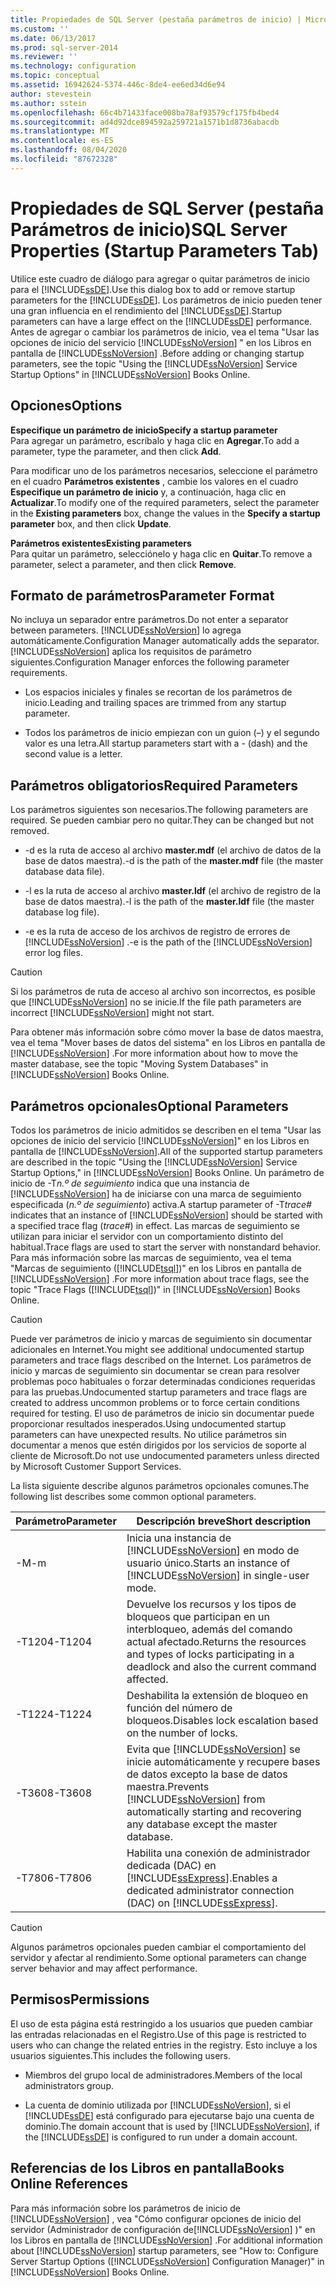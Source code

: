 ```yaml
---
title: Propiedades de SQL Server (pestaña parámetros de inicio) | Microsoft Docs
ms.custom: ''
ms.date: 06/13/2017
ms.prod: sql-server-2014
ms.reviewer: ''
ms.technology: configuration
ms.topic: conceptual
ms.assetid: 16942624-5374-446c-8de4-ee6ed34d6e94
author: stevestein
ms.author: sstein
ms.openlocfilehash: 66c4b71433face008ba78af93579cf175fb4bed4
ms.sourcegitcommit: ad4d92dce894592a259721a1571b1d8736abacdb
ms.translationtype: MT
ms.contentlocale: es-ES
ms.lasthandoff: 08/04/2020
ms.locfileid: "87672328"
---
```

# <a name="sql-server-properties-startup-parameters-tab"></a><span data-ttu-id="9b1d0-102">Propiedades de SQL Server (pestaña Parámetros de inicio)</span><span class="sxs-lookup"><span data-stu-id="9b1d0-102">SQL Server Properties (Startup Parameters Tab)</span></span>
  <span data-ttu-id="9b1d0-103">Utilice este cuadro de diálogo para agregar o quitar parámetros de inicio para el [!INCLUDE[ssDE](../../includes/ssde-md.md)].</span><span class="sxs-lookup"><span data-stu-id="9b1d0-103">Use this dialog box to add or remove startup parameters for the [!INCLUDE[ssDE](../../includes/ssde-md.md)].</span></span> <span data-ttu-id="9b1d0-104">Los parámetros de inicio pueden tener una gran influencia en el rendimiento del [!INCLUDE[ssDE](../../includes/ssde-md.md)].</span><span class="sxs-lookup"><span data-stu-id="9b1d0-104">Startup parameters can have a large effect on the [!INCLUDE[ssDE](../../includes/ssde-md.md)] performance.</span></span> <span data-ttu-id="9b1d0-105">Antes de agregar o cambiar los parámetros de inicio, vea el tema "Usar las opciones de inicio del servicio [!INCLUDE[ssNoVersion](../../includes/ssnoversion-md.md)] " en los Libros en pantalla de [!INCLUDE[ssNoVersion](../../includes/ssnoversion-md.md)] .</span><span class="sxs-lookup"><span data-stu-id="9b1d0-105">Before adding or changing startup parameters, see the topic "Using the [!INCLUDE[ssNoVersion](../../includes/ssnoversion-md.md)] Service Startup Options" in [!INCLUDE[ssNoVersion](../../includes/ssnoversion-md.md)] Books Online.</span></span>  
  
## <a name="options"></a><span data-ttu-id="9b1d0-106">Opciones</span><span class="sxs-lookup"><span data-stu-id="9b1d0-106">Options</span></span>  
 <span data-ttu-id="9b1d0-107">**Especifique un parámetro de inicio**</span><span class="sxs-lookup"><span data-stu-id="9b1d0-107">**Specify a startup parameter**</span></span>  
 <span data-ttu-id="9b1d0-108">Para agregar un parámetro, escríbalo y haga clic en **Agregar**.</span><span class="sxs-lookup"><span data-stu-id="9b1d0-108">To add a parameter, type the parameter, and then click **Add**.</span></span>  
  
 <span data-ttu-id="9b1d0-109">Para modificar uno de los parámetros necesarios, seleccione el parámetro en el cuadro **Parámetros existentes** , cambie los valores en el cuadro **Especifique un parámetro de inicio** y, a continuación, haga clic en **Actualizar**.</span><span class="sxs-lookup"><span data-stu-id="9b1d0-109">To modify one of the required parameters, select the parameter in the **Existing parameters** box, change the values in the **Specify a startup parameter** box, and then click **Update**.</span></span>  
  
 <span data-ttu-id="9b1d0-110">**Parámetros existentes**</span><span class="sxs-lookup"><span data-stu-id="9b1d0-110">**Existing parameters**</span></span>  
 <span data-ttu-id="9b1d0-111">Para quitar un parámetro, selecciónelo y haga clic en **Quitar**.</span><span class="sxs-lookup"><span data-stu-id="9b1d0-111">To remove a parameter, select a parameter, and then click **Remove**.</span></span>  
  
## <a name="parameter-format"></a><span data-ttu-id="9b1d0-112">Formato de parámetros</span><span class="sxs-lookup"><span data-stu-id="9b1d0-112">Parameter Format</span></span>  
 <span data-ttu-id="9b1d0-113">No incluya un separador entre parámetros.</span><span class="sxs-lookup"><span data-stu-id="9b1d0-113">Do not enter a separator between parameters.</span></span> [!INCLUDE[ssNoVersion](../../includes/ssnoversion-md.md)] <span data-ttu-id="9b1d0-114">lo agrega automáticamente.</span><span class="sxs-lookup"><span data-stu-id="9b1d0-114">Configuration Manager automatically adds the separator.</span></span> [!INCLUDE[ssNoVersion](../../includes/ssnoversion-md.md)] <span data-ttu-id="9b1d0-115">aplica los requisitos de parámetro siguientes.</span><span class="sxs-lookup"><span data-stu-id="9b1d0-115">Configuration Manager enforces the following parameter requirements.</span></span>  
  
-   <span data-ttu-id="9b1d0-116">Los espacios iniciales y finales se recortan de los parámetros de inicio.</span><span class="sxs-lookup"><span data-stu-id="9b1d0-116">Leading and trailing spaces are trimmed from any startup parameter.</span></span>  
  
-   <span data-ttu-id="9b1d0-117">Todos los parámetros de inicio empiezan con un guion (–) y el segundo valor es una letra.</span><span class="sxs-lookup"><span data-stu-id="9b1d0-117">All startup parameters start with a - (dash) and the second value is a letter.</span></span>  
  
## <a name="required-parameters"></a><span data-ttu-id="9b1d0-118">Parámetros obligatorios</span><span class="sxs-lookup"><span data-stu-id="9b1d0-118">Required Parameters</span></span>  
 <span data-ttu-id="9b1d0-119">Los parámetros siguientes son necesarios.</span><span class="sxs-lookup"><span data-stu-id="9b1d0-119">The following parameters are required.</span></span> <span data-ttu-id="9b1d0-120">Se pueden cambiar pero no quitar.</span><span class="sxs-lookup"><span data-stu-id="9b1d0-120">They can be changed but not removed.</span></span>  
  
-   <span data-ttu-id="9b1d0-121">-d es la ruta de acceso al archivo **master.mdf** (el archivo de datos de la base de datos maestra).</span><span class="sxs-lookup"><span data-stu-id="9b1d0-121">-d is the path of the **master.mdf** file (the master database data file).</span></span>  
  
-   <span data-ttu-id="9b1d0-122">-l es la ruta de acceso al archivo **master.ldf** (el archivo de registro de la base de datos maestra).</span><span class="sxs-lookup"><span data-stu-id="9b1d0-122">-l is the path of the **master.ldf** file (the master database log file).</span></span>  
  
-   <span data-ttu-id="9b1d0-123">-e es la ruta de acceso de los archivos de registro de errores de [!INCLUDE[ssNoVersion](../../includes/ssnoversion-md.md)] .</span><span class="sxs-lookup"><span data-stu-id="9b1d0-123">-e is the path of the [!INCLUDE[ssNoVersion](../../includes/ssnoversion-md.md)] error log files.</span></span>  
  
> [!CAUTION]  
>  <span data-ttu-id="9b1d0-124">Si los parámetros de ruta de acceso al archivo son incorrectos, es posible que [!INCLUDE[ssNoVersion](../../includes/ssnoversion-md.md)] no se inicie.</span><span class="sxs-lookup"><span data-stu-id="9b1d0-124">If the file path parameters are incorrect [!INCLUDE[ssNoVersion](../../includes/ssnoversion-md.md)] might not start.</span></span>  
  
 <span data-ttu-id="9b1d0-125">Para obtener más información sobre cómo mover la base de datos maestra, vea el tema "Mover bases de datos del sistema" en los Libros en pantalla de [!INCLUDE[ssNoVersion](../../includes/ssnoversion-md.md)] .</span><span class="sxs-lookup"><span data-stu-id="9b1d0-125">For more information about how to move the master database, see the topic "Moving System Databases" in [!INCLUDE[ssNoVersion](../../includes/ssnoversion-md.md)] Books Online.</span></span>  
  
## <a name="optional-parameters"></a><span data-ttu-id="9b1d0-126">Parámetros opcionales</span><span class="sxs-lookup"><span data-stu-id="9b1d0-126">Optional Parameters</span></span>  
 <span data-ttu-id="9b1d0-127">Todos los parámetros de inicio admitidos se describen en el tema "Usar las opciones de inicio del servicio [!INCLUDE[ssNoVersion](../../includes/ssnoversion-md.md)]" en los Libros en pantalla de [!INCLUDE[ssNoVersion](../../includes/ssnoversion-md.md)].</span><span class="sxs-lookup"><span data-stu-id="9b1d0-127">All of the supported startup parameters are described in the topic "Using the [!INCLUDE[ssNoVersion](../../includes/ssnoversion-md.md)] Service Startup Options," in [!INCLUDE[ssNoVersion](../../includes/ssnoversion-md.md)] Books Online.</span></span> <span data-ttu-id="9b1d0-128">Un parámetro de inicio de -T*n.º de seguimiento* indica que una instancia de [!INCLUDE[ssNoVersion](../../includes/ssnoversion-md.md)] ha de iniciarse con una marca de seguimiento especificada (*n.º de seguimiento*) activa.</span><span class="sxs-lookup"><span data-stu-id="9b1d0-128">A startup parameter of -T*trace#* indicates that an instance of [!INCLUDE[ssNoVersion](../../includes/ssnoversion-md.md)] should be started with a specified trace flag (*trace#*) in effect.</span></span> <span data-ttu-id="9b1d0-129">Las marcas de seguimiento se utilizan para iniciar el servidor con un comportamiento distinto del habitual.</span><span class="sxs-lookup"><span data-stu-id="9b1d0-129">Trace flags are used to start the server with nonstandard behavior.</span></span> <span data-ttu-id="9b1d0-130">Para más información sobre las marcas de seguimiento, vea el tema "Marcas de seguimiento ([!INCLUDE[tsql](../../includes/tsql-md.md)])" en los Libros en pantalla de [!INCLUDE[ssNoVersion](../../includes/ssnoversion-md.md)] .</span><span class="sxs-lookup"><span data-stu-id="9b1d0-130">For more information about trace flags, see the topic "Trace Flags ([!INCLUDE[tsql](../../includes/tsql-md.md)])" in [!INCLUDE[ssNoVersion](../../includes/ssnoversion-md.md)] Books Online.</span></span>  
  
> [!CAUTION]  
>  <span data-ttu-id="9b1d0-131">Puede ver parámetros de inicio y marcas de seguimiento sin documentar adicionales en Internet.</span><span class="sxs-lookup"><span data-stu-id="9b1d0-131">You might see additional undocumented startup parameters and trace flags described on the Internet.</span></span> <span data-ttu-id="9b1d0-132">Los parámetros de inicio y marcas de seguimiento sin documentar se crean para resolver problemas poco habituales o forzar determinadas condiciones requeridas para las pruebas.</span><span class="sxs-lookup"><span data-stu-id="9b1d0-132">Undocumented startup parameters and trace flags are created to address uncommon problems or to force certain conditions required for testing.</span></span> <span data-ttu-id="9b1d0-133">El uso de parámetros de inicio sin documentar puede proporcionar resultados inesperados.</span><span class="sxs-lookup"><span data-stu-id="9b1d0-133">Using undocumented startup parameters can have unexpected results.</span></span> <span data-ttu-id="9b1d0-134">No utilice parámetros sin documentar a menos que estén dirigidos por los servicios de soporte al cliente de Microsoft.</span><span class="sxs-lookup"><span data-stu-id="9b1d0-134">Do not use undocumented parameters unless directed by Microsoft Customer Support Services.</span></span>  
  
 <span data-ttu-id="9b1d0-135">La lista siguiente describe algunos parámetros opcionales comunes.</span><span class="sxs-lookup"><span data-stu-id="9b1d0-135">The following list describes some common optional parameters.</span></span>  
  
|<span data-ttu-id="9b1d0-136">Parámetro</span><span class="sxs-lookup"><span data-stu-id="9b1d0-136">Parameter</span></span>|<span data-ttu-id="9b1d0-137">Descripción breve</span><span class="sxs-lookup"><span data-stu-id="9b1d0-137">Short description</span></span>|  
|---------------|-----------------------|  
|<span data-ttu-id="9b1d0-138">-M</span><span class="sxs-lookup"><span data-stu-id="9b1d0-138">-m</span></span>|<span data-ttu-id="9b1d0-139">Inicia una instancia de [!INCLUDE[ssNoVersion](../../includes/ssnoversion-md.md)] en modo de usuario único.</span><span class="sxs-lookup"><span data-stu-id="9b1d0-139">Starts an instance of [!INCLUDE[ssNoVersion](../../includes/ssnoversion-md.md)] in single-user mode.</span></span>|  
|<span data-ttu-id="9b1d0-140">-T1204</span><span class="sxs-lookup"><span data-stu-id="9b1d0-140">-T1204</span></span>|<span data-ttu-id="9b1d0-141">Devuelve los recursos y los tipos de bloqueos que participan en un interbloqueo, además del comando actual afectado.</span><span class="sxs-lookup"><span data-stu-id="9b1d0-141">Returns the resources and types of locks participating in a deadlock and also the current command affected.</span></span>|  
|<span data-ttu-id="9b1d0-142">-T1224</span><span class="sxs-lookup"><span data-stu-id="9b1d0-142">-T1224</span></span>|<span data-ttu-id="9b1d0-143">Deshabilita la extensión de bloqueo en función del número de bloqueos.</span><span class="sxs-lookup"><span data-stu-id="9b1d0-143">Disables lock escalation based on the number of locks.</span></span>|  
|<span data-ttu-id="9b1d0-144">-T3608</span><span class="sxs-lookup"><span data-stu-id="9b1d0-144">-T3608</span></span>|<span data-ttu-id="9b1d0-145">Evita que [!INCLUDE[ssNoVersion](../../includes/ssnoversion-md.md)] se inicie automáticamente y recupere bases de datos excepto la base de datos maestra.</span><span class="sxs-lookup"><span data-stu-id="9b1d0-145">Prevents [!INCLUDE[ssNoVersion](../../includes/ssnoversion-md.md)] from automatically starting and recovering any database except the master database.</span></span>|  
|<span data-ttu-id="9b1d0-146">-T7806</span><span class="sxs-lookup"><span data-stu-id="9b1d0-146">-T7806</span></span>|<span data-ttu-id="9b1d0-147">Habilita una conexión de administrador dedicada (DAC) en [!INCLUDE[ssExpress](../../includes/ssexpress-md.md)].</span><span class="sxs-lookup"><span data-stu-id="9b1d0-147">Enables a dedicated administrator connection (DAC) on [!INCLUDE[ssExpress](../../includes/ssexpress-md.md)].</span></span>|  
  
> [!CAUTION]  
>  <span data-ttu-id="9b1d0-148">Algunos parámetros opcionales pueden cambiar el comportamiento del servidor y afectar al rendimiento.</span><span class="sxs-lookup"><span data-stu-id="9b1d0-148">Some optional parameters can change server behavior and may affect performance.</span></span>  
  
## <a name="permissions"></a><span data-ttu-id="9b1d0-149">Permisos</span><span class="sxs-lookup"><span data-stu-id="9b1d0-149">Permissions</span></span>  
 <span data-ttu-id="9b1d0-150">El uso de esta página está restringido a los usuarios que pueden cambiar las entradas relacionadas en el Registro.</span><span class="sxs-lookup"><span data-stu-id="9b1d0-150">Use of this page is restricted to users who can change the related entries in the registry.</span></span> <span data-ttu-id="9b1d0-151">Esto incluye a los usuarios siguientes.</span><span class="sxs-lookup"><span data-stu-id="9b1d0-151">This includes the following users.</span></span>  
  
-   <span data-ttu-id="9b1d0-152">Miembros del grupo local de administradores.</span><span class="sxs-lookup"><span data-stu-id="9b1d0-152">Members of the local administrators group.</span></span>  
  
-   <span data-ttu-id="9b1d0-153">La cuenta de dominio utilizada por [!INCLUDE[ssNoVersion](../../includes/ssnoversion-md.md)], si el [!INCLUDE[ssDE](../../includes/ssde-md.md)] está configurado para ejecutarse bajo una cuenta de dominio.</span><span class="sxs-lookup"><span data-stu-id="9b1d0-153">The domain account that is used by [!INCLUDE[ssNoVersion](../../includes/ssnoversion-md.md)], if the [!INCLUDE[ssDE](../../includes/ssde-md.md)] is configured to run under a domain account.</span></span>  
  
## <a name="books-online-references"></a><span data-ttu-id="9b1d0-154">Referencias de los Libros en pantalla</span><span class="sxs-lookup"><span data-stu-id="9b1d0-154">Books Online References</span></span>  
 <span data-ttu-id="9b1d0-155">Para más información sobre los parámetros de inicio de [!INCLUDE[ssNoVersion](../../includes/ssnoversion-md.md)] , vea "Cómo configurar opciones de inicio del servidor (Administrador de configuración de[!INCLUDE[ssNoVersion](../../includes/ssnoversion-md.md)] )" en los Libros en pantalla de [!INCLUDE[ssNoVersion](../../includes/ssnoversion-md.md)] .</span><span class="sxs-lookup"><span data-stu-id="9b1d0-155">For additional information about [!INCLUDE[ssNoVersion](../../includes/ssnoversion-md.md)] startup parameters, see "How to: Configure Server Startup Options ([!INCLUDE[ssNoVersion](../../includes/ssnoversion-md.md)] Configuration Manager)" in [!INCLUDE[ssNoVersion](../../includes/ssnoversion-md.md)] Books Online.</span></span>  
  
  
